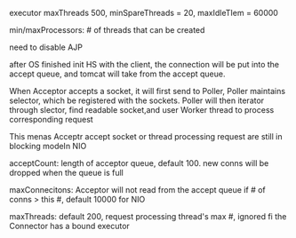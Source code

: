 executor maxThreads 500, minSpareThreads = 20, maxIdleTIem = 60000

min/maxProcessors: # of threads that can be created

need to disable AJP

after OS finished init HS with the client, the connection will be put into the accept queue, and tomcat will take from the accept queue. 

When Acceptor accepts a socket, it will first send to Poller, Poller maintains selector, which be registered with the sockets. Poller will then iterator through slector, find readable socket,and user Worker thread to process corresponding request

This menas Acceptr accept socket or thread processing request are still in blocking modeIn NIO 

acceptCount: length of acceptor queue, default 100. new conns will be dropped when the queue is full

maxConnecitons: Acceptor will not read from the accept queue if # of conns > this #, default 10000 for NIO

maxThreads: default 200, request processing thread's max #, ignored fi the Connector has a bound executor


